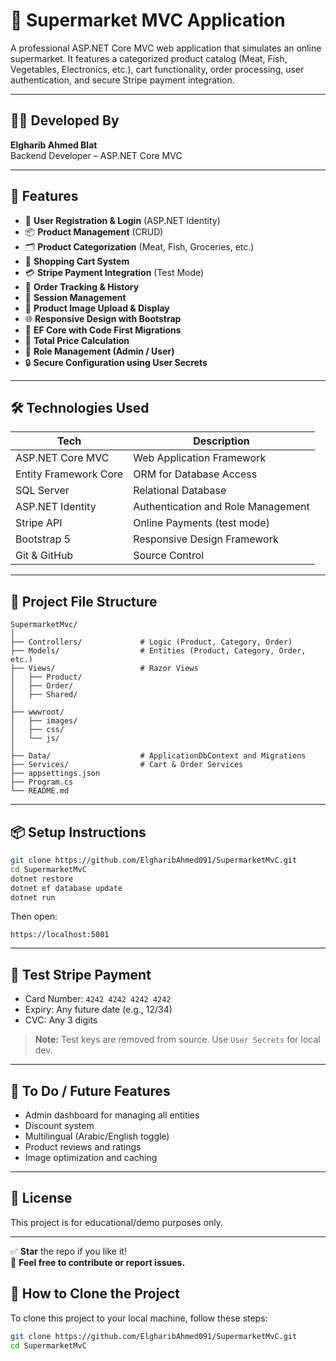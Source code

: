
# 🛒 Supermarket MVC Application

A professional ASP.NET Core MVC web application that simulates an online supermarket. It features a categorized product catalog (Meat, Fish, Vegetables, Electronics, etc.), cart functionality, order processing, user authentication, and secure Stripe payment integration.

---

## 👨‍💻 Developed By

**Elgharib Ahmed Blat**  
Backend Developer – ASP.NET Core MVC  

---

## 🚀 Features

- 🧾 **User Registration & Login** (ASP.NET Identity)
- 📦 **Product Management** (CRUD)
- 🗂️ **Product Categorization** (Meat, Fish, Groceries, etc.)
- 🛒 **Shopping Cart System**
- 💳 **Stripe Payment Integration** (Test Mode)
- 📃 **Order Tracking & History**
- 🔐 **Session Management**
- 📸 **Product Image Upload & Display**
- 🌐 **Responsive Design with Bootstrap**
- 🧠 **EF Core with Code First Migrations**
- 🧮 **Total Price Calculation**
- 🔄 **Role Management (Admin / User)**
- 🔒 **Secure Configuration using User Secrets**

---

## 🛠️ Technologies Used

| Tech                    | Description                             |
|-------------------------|-----------------------------------------|
| ASP.NET Core MVC        | Web Application Framework               |
| Entity Framework Core   | ORM for Database Access                 |
| SQL Server              | Relational Database                     |
| ASP.NET Identity        | Authentication and Role Management      |
| Stripe API              | Online Payments (test mode)             |
| Bootstrap 5             | Responsive Design Framework             |
| Git & GitHub            | Source Control                          |

---

## 📁 Project File Structure

```
SupermarketMvc/
│
├── Controllers/             # Logic (Product, Category, Order)
├── Models/                  # Entities (Product, Category, Order, etc.)
├── Views/                   # Razor Views
│   ├── Product/
│   ├── Order/
│   ├── Shared/
│
├── wwwroot/
│   ├── images/
│   ├── css/
│   └── js/
│
├── Data/                    # ApplicationDbContext and Migrations
├── Services/                # Cart & Order Services
├── appsettings.json
├── Program.cs
└── README.md
```

---

## 📦 Setup Instructions

```bash
git clone https://github.com/ElgharibAhmed091/SupermarketMvC.git
cd SupermarketMvC
dotnet restore
dotnet ef database update
dotnet run
```

Then open:

```
https://localhost:5001
```

---

## 🧪 Test Stripe Payment

- Card Number: `4242 4242 4242 4242`
- Expiry: Any future date (e.g., 12/34)
- CVC: Any 3 digits

> **Note:** Test keys are removed from source. Use `User Secrets` for local dev.

---

## 📌 To Do / Future Features

- Admin dashboard for managing all entities  
- Discount system  
- Multilingual (Arabic/English toggle)  
- Product reviews and ratings  
- Image optimization and caching

---

## 📄 License

This project is for educational/demo purposes only.

---

✅ **Star** the repo if you like it!  
💬 **Feel free to contribute or report issues.**
## 🔧 How to Clone the Project

To clone this project to your local machine, follow these steps:

```bash
git clone https://github.com/ElgharibAhmed091/SupermarketMvC.git
cd SupermarketMvC
